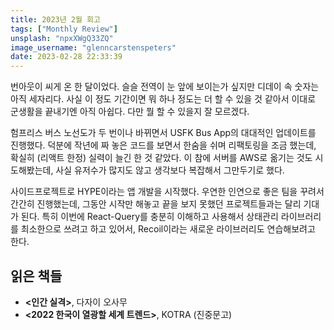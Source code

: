```yaml
---
title: 2023년 2월 회고
tags: ["Monthly Review"]
unsplash: "npxXWgQ33ZQ"
image_username: "glenncarstenspeters"
date: 2023-02-28 22:33:39
---
```


<!-- excerpt -->

번아웃이 씨게 온 한 달이었다. 슬슬 전역이 눈 앞에 보이는가 싶지만 디데이 속 숫자는 아직 세자리다. 사실 이 정도 기간이면 뭐 하나 정도는 더 할 수 있을 것 같아서 이대로 군생활을 끝내기엔 아직 아쉽다. 다만 뭘 할 수 있을지 잘 모르겠다.

험프리스 버스 노선도가 두 번이나 바뀌면서 USFK Bus App의 대대적인 업데이트를 진행했다. 덕분에 작년에 짜 놓은 코드를 보면서 한숨을 쉬며 리팩토링을 조금 했는데, 확실히 (리액트 한정) 실력이 늘긴 한 것 같았다. 이 참에 서버를 AWS로 옮기는 것도 시도해봤는데, 사실 유저수가 많지도 않고 생각보다 복잡해서 그만두기로 했다.

사이드프로젝트로 HYPE이라는 앱 개발을 시작했다. 우연한 인연으로 좋은 팀을 꾸려서 간간히 진행했는데, 그동안 시작만 해놓고 끝을 보지 못했던 프로젝트들과는 달리 기대가 된다. 특히 이번에 React-Query를 충분히 이해하고 사용해서 상태관리 라이브러리를 최소한으로 쓰려고 하고 있어서, Recoil이라는 새로운 라이브러리도 연습해보려고 한다.

## 읽은 책들

- **<인간 실격>**, 다자이 오사무
- **<2022 한국이 열광할 세계 트렌드>**, KOTRA (진중문고)
